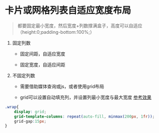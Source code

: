 # 卡片或网格列表自适应宽度布局

 > 都要固定最小宽度，然后宽度+列数撑满盒子，高度可以自适应（height:0;padding-bottom:100%;）

1. 固定列数

    - 固定间距，自适应宽度
    
    - 固定宽度，自适应间距

2. 不固定列数

   - 需要借助媒体查询或js，或者使用grid布局

   - grid可以设置自动填充列，并设置列最小宽度与最大宽度 [参考效果](https://dribbble.com/)

```css
.wrap{
	display: grid;
	grid-template-columns: repeat(auto-fill, minmax(200px, 1fr)); 
    grid-gap:15px;
}

```